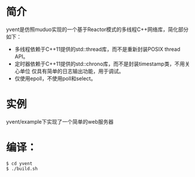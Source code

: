 # 简介

yvent是仿照muduo实现的一个基于Reactor模式的多线程C++网络库，简化部分如下：

* 多线程依赖于C++11提供的std::thread库，而不是重新封装POSIX thread API。 
* 定时器依赖于C++11提供的std::chrono库，而不是封装timestamp类，不用关心单位
  仅具有简单的日志输出功能，用于调试。
* 仅使用epoll，不使用poll和select。

# 实例

yvent/example下实现了一个简单的web服务器


# 编译：

```shell
$ cd yvent
$ ./build.sh 
```

